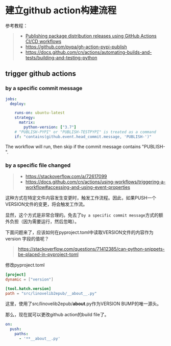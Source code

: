 # 建立github action构建流程

参考教程：
> - [Publishing package distribution releases using GitHub Actions CI/CD workflows](https://packaging.python.org/en/latest/guides/publishing-package-distribution-releases-using-github-actions-ci-cd-workflows/)
> - https://github.com/pypa/gh-action-pypi-publish
> - https://docs.github.com/cn/actions/automating-builds-and-tests/building-and-testing-python

## trigger github actions
### by a specific commit message
```yml
jobs:
  deploy:

    runs-on: ubuntu-latest
    strategy:
      matrix:
        python-version: ["3.7"]
    # "PUBLISH-PYPI" or "PUBLISH-TESTPYPI" is treated as a command
    if: "contains(github.event.head_commit.message, 'PUBLISH-')"
```
The workflow will run, then skip if the commit message contains "PUBLISH-".

### by a specific file changed
> - https://stackoverflow.com/a/72617099
> - https://docs.github.com/cn/actions/using-workflows/triggering-a-workflow#accessing-and-using-event-properties

这种方式在特定文件内容发生变更时，触发工作流程。因此，如果PUSH一个VERSION文件的变更，将会触发工作流。

显然，这个方式是非常合理的。免去了`by a specific commit message`方式的额外负担（因为需要运行，然后忽略）。

下面问题来了，应该如何在pyproject.toml中读取VERSION文件的内容作为 version 字段的值呢？
> https://stackoverflow.com/questions/71412385/can-python-snippets-be-placed-in-pyproject-toml

修改pyproject.toml
```toml
[project]
dynamic = ["version"]

[tool.hatch.version]
path = "src/linovelib2epub/__about__.py"
```
这里，使用了src/linovelib2epub/__about__.py作为VERSION BUMP的唯一源头。

那么，现在就可以更改github action的build file了。
```yml
on:
  push:
    paths:
      - '**__about__.py'
```


